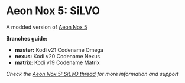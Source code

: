 # Aeon Nox 5: SiLVO
A modded version of [Aeon Nox 5](http://forum.kodi.tv/showthread.php?tid=183504)

**Branches guide:**
 - **master:** Kodi v21 Codename Omega
 - **nexus:** Kodi v20 Codename Nexus
 - **matrix:** Kodi v19 Codename Matrix

*Check the [Aeon Nox 5: SiLVO thread](http://forum.kodi.tv/showthread.php?tid=210069) for more information and support*
